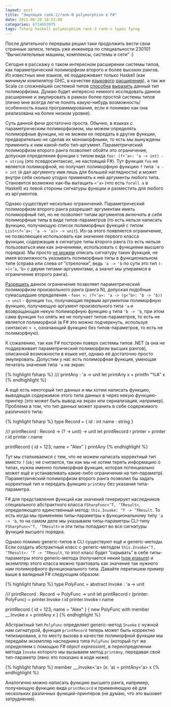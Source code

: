 ```yaml
---
layout: post
title: "Эмуляция rank-2/rank-N polymorphism в F#"
date: 2011-06-20 18:53:00
categories: 6724653975
tags: fsharp haskell polymorphism rank-2 rank-n types fprog
---
```

После длительного перерыва решил таки продолжить вести свои странные записи, теперь уже инженера по специальности 230101 “Вычислительные машины, комплексы, системы и сети” :)

Сегодня я расскажу о таком интересном расширении системы типов, как параметрический полиморфизм второго и более высоких рангов. Из известных мне языков, её поддерживает только Haskell (как минимум компилятор GHC, в качестве [языкового](http://www.haskell.org/haskellwiki/Rank-N_types) [расширения](http://hackage.haskell.org/trac/haskell-prime/wiki/RankNTypes)), а так же Scala со сложнейшей системой типов [способна](http://apocalisp.wordpress.com/2011/03/20/towards-an-effect-system-in-scala-part-1/) [выразить](http://apocalisp.wordpress.com/2010/07/02/higher-rank-polymorphism-in-scala/) данный тип полиморфизма. Думаю будет интересно немного исследовать данное расширение и эмулировать в рамках более простой системы типов (лично мне всегда легче понять какую-нибудь возможность/особенность языка программирования, если я понимаю как она реализована на более низком уровне).

Суть данной фичи достаточно проста. Обычно, в языках с параметрическим полиморфизмом, мы можем определять полиморфные функции, но не можем их передать в другие функции, предварительно не сделав их мономорфными, то есть мы вынуждены применить к ним какой-либо тип-аргумент. Параметрический полиморфизм второго ранга позволяет обойти это ограничение, допуская определения функции с типом вида `foo: (f<’a>: ‘a -> int) -> string` (это псевдосинтаксис, не настоящий F#). Тут функция `foo` не является полиморфной, но получает полиморфную функцию `f` типа `'a -> int` (я дал аргументу имя лишь для большей наглядности) и может внутри себя сколько угодно применять к ней аргументы любого типа. Становится возможно как-бы вытащить `<’a>` (что есть `forall a` в Haskell) из левой стороны сигнатуры функции и разместить для любого из аргументов.

Однако существует несколько ограничений. Параметрический полиморфизм второго ранга разрешает аргументам иметь полиморфный тип, но не позволяет типам аргументов *включать в себя* полиморфные типы в виде типов-параметров (то есть нельзя написать функцию, получающую список полиморфных функций с типом `List<(f<’a>: ‘a -> ‘a)> -> unit`). Из-за этого появляется ограничение, не позволяющее использовать как значение первого класса функции, содержащие в сигнатуре типы второго ранга (то есть нельзя пользоваться ими как значениями, использовать с функциями высшего порядка). Мы просто [не можем](http://ideone.com/LH9Lz) описать сигнатуру таких функций, не имея возможность указывать полиморфные типы в функциональном типе (справа или слева от “стрелочки”, ведь `'a -> 'b` по сути это тип `(->)<’a,’b>` с двумя типами-аргументами, а значит мы упираемся в ограничение второго ранга).

[Разрешить](http://ideone.com/r8V03) данное ограничение позволяет параметрический полиморфизм произвольного ранга (ранга N), допуская подобные сумасшедшие определения - `foo< >: (f<’a>: ‘a -> (g<’b>: ‘b -> ‘b)) -> unit` - функция `foo`, получающая первым аргументом полиморфную функцию, получающую аргумент произвольного типа `'a` и возвращающая некую полиморфную функцию `g` типа `'b -> 'b`, при этом сама функция `foo` опять же не получает типов-параметров, то есть не является полиморфной (в F# это можно подчеркнуть, используя синтаксис `< >`, означающий функцию без типов-параметров, то есть не полиморфную).

К сожалению, так как F# построен поверх системы типов .NET (а она не поддерживает параметрический полиморфизм высших рангов), описанной возможности в языке нет, однако её достаточно просто эмулировать. Допустим у нас есть полиморфная функция, умеющая печатать значения типа `'a` на экран:

{% highlight fsharp %}
/// printAny : 'a -> unit
let printAny x = printfn "%A" x
{% endhighlight %}

А ещё есть некоторый тип данных и мы хотим написать функцию, выводящая содержимое этого типа данных в через некую функцию-принтер (это может быть вывод на экран или сериализация, например). Проблема в том, что тип данных может хранить в себе содержимого различного типа:

{% highlight fsharp %}
type Record = { id   : int
                name : string }

/// printRecord : Record -> (? -> unit) -> unit
let printRecord r printer = printer r.id
                            printer r.name

printRecord { id = 123; name = "Alex" } printAny
{% endhighlight %}

Тут мы сталкиваемся с тем, что не можем написать корректный тип вместо `?` (`obj` не считается, так как мы не хотим терять информацию о типах, нужна именно полиморфная функция, которая потенциально может ещё и устанавливать какие-либо ограничения на тип-параметр). Параметрический полиморфизм второго ранга позволил бы задать корректный тип и передать функцию `printAny` без указания типа-параметра.

F# для представления функций как значений генерирует наследников специального абстрактного класса `FSharpFunc<’T, ‘TResult>`, определяющего единственный метод: `this.Invoke: ‘T -> ’TResult`. То есть когда мы применяем типы-параметры к функциональному типу `'a -> 'b`, то на самом деле мы указываем типы-параметры CLI-типу `FSharpFunc<’T, ‘TResult>` и эти типы попадают во все сигнатуры функций высшего порядка.

Однако помимо generic-типов в CLI существуют ещё и generic-методы. Если создать абстрактный класс с generic-методом `this.Invoke<’T, ‘TResult>: ‘T -> ‘TResult`, то этот класс будет “скрывать” в себе типы-параметры этого generic-метода (получается некий [type erasure](http://en.wikipedia.org/wiki/Type_erasure)) и экземпляр этого класса можно трактовать как значение так нужного нам полиморфного функционального типа. Давайте перепишем пример выше в валидный F# следующим образом:

{% highlight fsharp %}
type PolyFunc = abstract Invoke : 'a -> unit

/// printRecord : Record -> PolyFunc -> unit
let printRecord r (printer: PolyFunc) =
    printer.Invoke r.id
    printer.Invoke r.name

printRecord
    { id = 123; name = "Alex" }
    { new PolyFunc with member __.Invoke x = printAny x }
{% endhighlight %}

Абстрактный тип `PolyFunc` определяет generic-метод `Invoke` с нужной нам сигнатурой, функция `printRecord` теперь может быть корректно типизирована, а по месту вызова в качестве полиморфной функции мы передаём экземпляр наследника типа `PolyFunc` (который тут же определяем с помощью *F# object expression*), в переопределении метода `Invoke` которого мы вызываем метод `printAny`, передавая свой тип-параметр (явно это показано в коде ниже).

{% highlight fsharp %}
member __.Invoke<'a> (x: 'a) = printAny<'a> x
{% endhighlight %}

Аналогично можно написать функцию высшего ранга, например, получающую функцию вида `printRecord` и применяющую её для нескольких различных функций-принтеров (не думаю, что это вызовет затруднения).